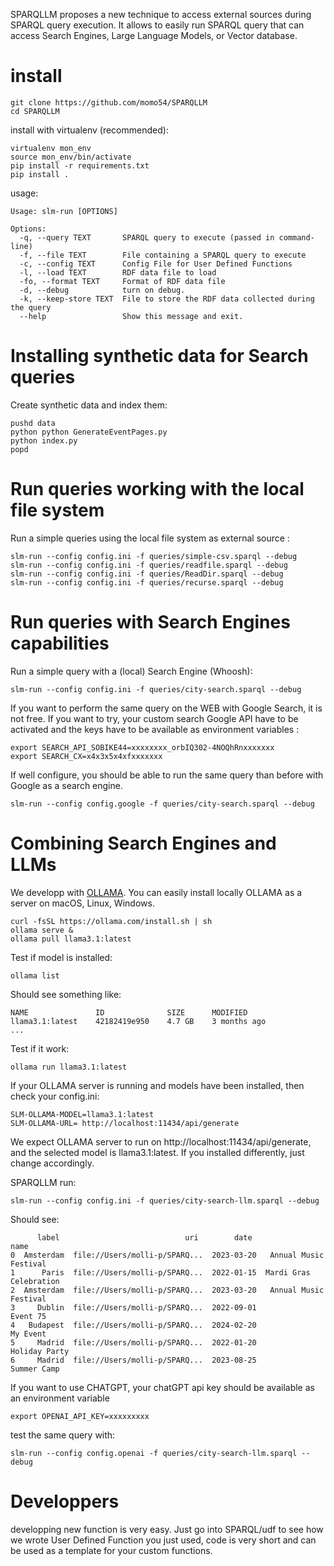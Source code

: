 SPARQLLM proposes a new technique to access external sources during SPARQL query execution.
It allows to easily run SPARQL query that can access Search Engines, Large Language Models, or Vector database. 


# install

```
git clone https://github.com/momo54/SPARQLLM
cd SPARQLLM
```

install with virtualenv (recommended):
```
virtualenv mon_env
source mon_env/bin/activate
pip install -r requirements.txt
pip install .
```

usage:
```
Usage: slm-run [OPTIONS]

Options:
  -q, --query TEXT       SPARQL query to execute (passed in command-line)
  -f, --file TEXT        File containing a SPARQL query to execute
  -c, --config TEXT      Config File for User Defined Functions
  -l, --load TEXT        RDF data file to load
  -fo, --format TEXT     Format of RDF data file
  -d, --debug            turn on debug.
  -k, --keep-store TEXT  File to store the RDF data collected during the query
  --help                 Show this message and exit.
```


# Installing synthetic data for Search queries

Create synthetic data and index them:
```
pushd data
python python GenerateEventPages.py
python index.py
popd 
```

# Run queries working with the local file system


Run a simple queries using the local file system as external source :
```
slm-run --config config.ini -f queries/simple-csv.sparql --debug
slm-run --config config.ini -f queries/readfile.sparql --debug
slm-run --config config.ini -f queries/ReadDir.sparql --debug
slm-run --config config.ini -f queries/recurse.sparql --debug
```

# Run queries with Search Engines capabilities


Run a simple query with a (local) Search Engine (Whoosh):
```
slm-run --config config.ini -f queries/city-search.sparql --debug
```

If you want to perform the same query on the WEB with Google Search, 
it is not free. If you want to try, your custom search Google API have
to be  activated and  the keys have to be available as environment variables :
```
export SEARCH_API_SOBIKE44=xxxxxxxx_orbIQ302-4NOQhRnxxxxxxx
export SEARCH_CX=x4x3x5x4xfxxxxxxx
```

If well configure, you should be able to run the same query than before with Google
as a search engine.
```
slm-run --config config.google -f queries/city-search.sparql --debug
```

# Combining Search Engines and LLMs


We developp with [OLLAMA](https://ollama.com/). You can easily install locally OLLAMA as a server on macOS, Linux, Windows.

```
curl -fsSL https://ollama.com/install.sh | sh
ollama serve &
ollama pull llama3.1:latest
```

Test if model is installed:
```
ollama list
```

Should see something like:
```
NAME               ID              SIZE      MODIFIED     
llama3.1:latest    42182419e950    4.7 GB    3 months ago    
...
```

Test if it work:
```
ollama run llama3.1:latest
```


If your OLLAMA server is running and models have been installed, then check your config.ini:
```
SLM-OLLAMA-MODEL=llama3.1:latest
SLM-OLLAMA-URL= http://localhost:11434/api/generate
```
We expect OLLAMA server to run on http://localhost:11434/api/generate, and the selected model is llama3.1:latest. If you installed differently, just change accordingly.


SPARQLLM  run:
```
slm-run --config config.ini -f queries/city-search-llm.sparql --debug
```

Should see:
```
      label                            uri        date                    name
0  Amsterdam  file://Users/molli-p/SPARQ...  2023-03-20   Annual Music Festival
1      Paris  file://Users/molli-p/SPARQ...  2022-01-15  Mardi Gras Celebration
2  Amsterdam  file://Users/molli-p/SPARQ...  2023-03-20   Annual Music Festival
3     Dublin  file://Users/molli-p/SPARQ...  2022-09-01                Event 75
4   Budapest  file://Users/molli-p/SPARQ...  2024-02-20                My Event
5     Madrid  file://Users/molli-p/SPARQ...  2022-01-20           Holiday Party
6     Madrid  file://Users/molli-p/SPARQ...  2023-08-25             Summer Camp
```

If you want to use CHATGPT, your chatGPT api key should be available as an environment variable
```
export OPENAI_API_KEY=xxxxxxxxx
```

test the same query with:
```
slm-run --config config.openai -f queries/city-search-llm.sparql --debug
```


# Developpers

developping new function is very easy. Just go into SPARQL/udf to see how we wrote User Defined Function you just used, code is very short and can be used as a template for your custom functions. 
